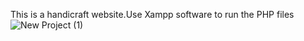 
This is a handicraft website.Use Xampp software to run the PHP files
![New Project (1)](https://user-images.githubusercontent.com/49221982/114702871-3d7df780-9d42-11eb-9d3a-4c8b29ceadd9.png)
